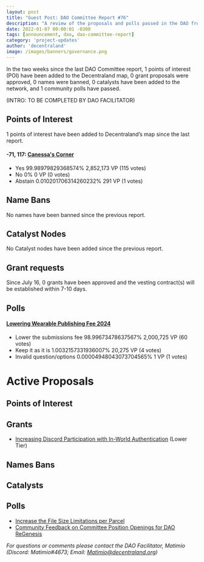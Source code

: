 ```yaml
---
layout: post
title: "Guest Post: DAO Committee Report #76"
description: "A review of the proposals and polls passed in the DAO from July 16 through July 31".
date: 2022-01-07 00:00:01 -0300
tags: [announcement, dao, dao-committee-report]
category: 'project-updates'
author: 'decentraland'
image: /images/banners/governance.png
---
```


In the two weeks since the last DAO Committee report, 1 points of interest (POI) have been added to the Decentraland map, 0 grant proposals were approved, 0 names were banned, 0 catalysts have been added to the network, and 1 community polls have passed.

(INTRO: TO BE COMPLETED BY DAO FACILITATOR)

## Points of Interest
1 points of interest have been added to Decentraland’s map since the last report.


#### -71, 117: [Canessa&#39;s Corner](https://governance.decentraland.org/proposal/?id=42733480-e237-46aa-ad57-94b5222e5348)

* Yes 99.98979829368574% 2,852,173 VP (115 votes)
* No 0% 0 VP (0 votes)
* Abstain 0.010201706314260232% 291 VP (1 votes)


## Name Bans

No names have been banned since the previous report.

## Catalyst Nodes
No Catalyst nodes have been added since the previous report.


## Grant requests
Since July 16, 0 grants have been approved and the vesting contract(s) will be established within 7-10 days.


## Polls

#### [Lowering Wearable Publishing Fee 2024](https://governance.decentraland.org/proposal/?id=6950c424-e1d2-4947-89a2-439e4fbbcab3)

* Lower the submissions fee 98.99673478637567% 2,000,725 VP (60 votes)
* Keep it as it is 1.0032157331936007% 20,275 VP (4 votes)
* Invalid question/options 0.00004948043073704565% 1 VP (1 votes)



# Active Proposals

## Points of Interest


## Grants

* [Increasing Discord Participation with In-World Authentication](https://governance.decentraland.org/proposal/?id=099bfb59-afd9-4ab9-ac72-246325233b44) (Lower Tier)

## Names Bans


## Catalysts


## Polls

* [Increase the File Size Limitations per Parcel](https://governance.decentraland.org/proposal/?id=b62339ab-8f59-4cb8-9f60-bdb569967c6f)
* [Community Feedback on Committee Position Openings for DAO ReGenesis](https://governance.decentraland.org/proposal/?id=f1f0f43e-75a0-4a6a-a250-f5bd82dcfa76)

*For questions or comments please contact the DAO Facilitator, Matimio (Discord: Matimio#4673; Email: [Matimio@decentraland.org](mailto:Matimio@decentraland.org))*